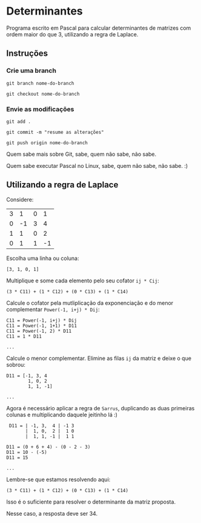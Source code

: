# Determinantes
Programa escrito em Pascal para calcular determinantes de matrizes com ordem maior do que 3, utilizando a regra de Laplace.

## Instruções

### Crie uma branch
    git branch nome-do-branch

    git checkout nome-do-branch

### Envie as modificações
    git add .

    git commit -m "resume as alterações"

    git push origin nome-do-branch

Quem sabe mais sobre Git, sabe, quem não sabe, não sabe.

Quem sabe executar Pascal no Linux, sabe, quem não sabe, não sabe.
:)

## Utilizando a regra de Laplace
Considere:

|||||
--- | --- | --- | ---
3 | 1 | 0 | 1
0 | -1 | 3 | 4
1 | 1 | 0 | 2
0 | 1 | 1 | -1


Escolha uma linha ou coluna: 
    
    [3, 1, 0, 1]

Multiplique e some cada elemento pelo seu cofator `ij * Cij`:
    
    (3 * C11) + (1 * C12) + (0 * C13) + (1 * C14)

Calcule o cofator pela mutliplicação da exponenciação e do menor complementar `Power(-1, i+j) * Dij`:

    C11 = Power(-1, i+j) * Dij
    C11 = Power(-1, 1+1) * D11
    C11 = Power(-1, 2) * D11
    C11 = 1 * D11

    ...

Calcule o menor complementar. Elimine as filas `ij` da matriz e deixe o que sobrou:

    D11 = [-1, 3, 4
            1, 0, 2
            1, 1, -1]

    ...

Agora é necessário aplicar a regra de `Sarrus`, duplicando as duas primeiras colunas e multiplicando daquele jeitinho lá :)

     D11 = | -1, 3,  4 | -1 3
           |  1, 0,  2 |  1 0
           |  1, 1, -1 |  1 1

    D11 = (0 + 6 + 4) - (0 - 2 - 3)
    D11 = 10 - (-5)
    D11 = 15

    ...

Lembre-se que estamos resolvendo aqui:

    (3 * C11) + (1 * C12) + (0 * C13) + (1 * C14)
    
Isso é o suficiente para resolver o determinante da matriz proposta.

Nesse caso, a resposta deve ser 34.
